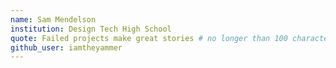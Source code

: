 ```yaml
---
name: Sam Mendelson
institution: Design Tech High School
quote: Failed projects make great stories # no longer than 100 characters, avoid using quotes(") to guarantee the format remains the same.
github_user: iamtheyammer
---
```

